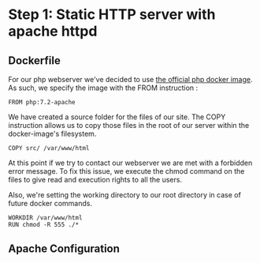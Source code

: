 # Step 1: Static HTTP server with apache httpd

## Dockerfile
For our php webserver we've decided to use [the official php docker image](https://hub.docker.com/_/php).
As such, we specify the image with the FROM instruction :
```docker
FROM php:7.2-apache
```
We have created a source folder for the files of our site. The COPY instruction allows us to copy those files in the root of our server within the docker-image's filesystem.
```docker
COPY src/ /var/www/html
```
At this point if we try to contact our webserver we are met with a forbidden error message. To fix this issue, we execute the chmod command on the files to give read and execution rights to all the users.

Also, we're setting the working directory to our root directory in case of future docker commands.
```docker
WORKDIR /var/www/html
RUN chmod -R 555 ./*
```
## Apache Configuration
